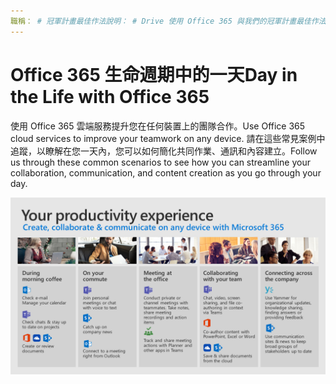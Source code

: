 ```yaml
---
職稱： # 冠軍計畫最佳作法說明： # Drive 使用 Office 365 與我們的冠軍計畫最佳作法： {github-識別碼} # karuanag ms. author： {ms-alias} # karuanag 毫秒。主題： 02/01/2019 @date {開始 # how to ms. 服務： sharepoint online
---
```


# <a name="day-in-the-life-with-office-365"></a><span data-ttu-id="9aa71-102">Office 365 生命週期中的一天</span><span class="sxs-lookup"><span data-stu-id="9aa71-102">Day in the Life with Office 365</span></span>

<span data-ttu-id="9aa71-103">使用 Office 365 雲端服務提升您在任何裝置上的團隊合作。</span><span class="sxs-lookup"><span data-stu-id="9aa71-103">Use Office 365 cloud services to improve your teamwork on any device.</span></span>  <span data-ttu-id="9aa71-104">請在這些常見案例中追蹤，以瞭解在您一天內，您可以如何簡化共同作業、通訊和內容建立。</span><span class="sxs-lookup"><span data-stu-id="9aa71-104">Follow us through these common scenarios to see how you can streamline your collaboration, communication, and content creation as you go through your day.</span></span>  

![生命視覺效果中的日](media/m365day.png)

